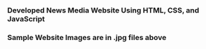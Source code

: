 ### Developed News Media Website Using HTML, CSS, and JavaScript  ###
### Sample Website Images are in .jpg files above  ###

